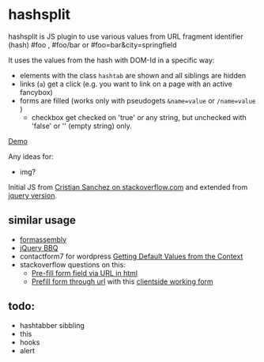 hashsplit
=========

hashsplit is JS plugin to use various values from URL fragment identifier (hash) #foo , #foo/bar or #foo=bar&amp;city=springfield

It uses the values from the hash with DOM-Id in a specific way:

* elements with the class `hashtab` are shown and all siblings are hidden
* links (`a`) get a click (e.g. you want to link on a page with an active fancybox)
* forms are filled (works only with pseudogets `&name=value` or `/name=value` )
  * checkbox get checked on 'true' or any string, but unchecked with 'false' or '' (empty string) only.

[Demo](http://klml.github.com/hashsplit/)

Any ideas for:
* img?

Initial JS from [Cristian Sanchez on stackoverflow.com](http://stackoverflow.com/questions/3729150/retrieve-specific-hash-tags-value-from-url) and extended from [jquery version](https://github.com/klml/usefulclassroomphrases).

## similar usage 

* [formassembly](http://help.formassembly.com/knowledgebase/articles/340353-prefill-through-the-url)
* [jQuery BBQ](http://benalman.com/projects/jquery-bbq-plugin/)
* contactform7 for wordpress [Getting Default Values from the Context](http://contactform7.com/getting-default-values-from-the-context/)
* stackoverflow questions on this:
  * [Pre-fill form field via URL in html](http://stackoverflow.com/questions/14070105/pre-fill-form-field-via-url-in-html)
  * [Prefill form through url](http://stackoverflow.com/questions/29047386/prefill-form-through-url) with this [clientside working form](http://tumblr.followd.co.nz/login.php?email=masterofcoins)



## todo:

* hashtabber sibbling
* this
* hooks
* alert
